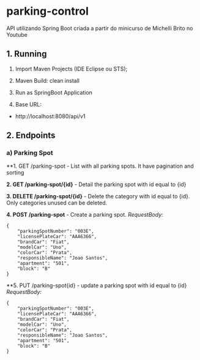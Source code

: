 # parking-control
API utilizando Spring Boot criada a partir do minicurso de Michelli Brito no Youtube


## 1. Running

1. Import Maven Projects (IDE Eclipse ou STS);

2. Maven Build: clean install

3. Run as SpringBoot Application

4. Base URL:
* http://localhost:8080/api/v1


## 2. Endpoints

### a) Parking Spot
**1. GET /parking-spot - List with all parking spots. It have pagination and sorting

**2. GET /parking-spot/{id}** - Detail the parking spot with id equal to {id}

**3. DELETE /parking-spot/{id}** - Delete the category with id equal to {id}. Only categories unused can be deleted.

**4. POST /parking-spot** - Create a parking spot.
*RequestBody:*
```
{
    "parkingSpotNumber": "003E",
    "licensePlateCar": "AAA6366",
    "brandCar": "Fiat",
    "modelCar": "Uno",
    "colorCar": "Prata",
    "responsibleName": "Joao Santos",
    "apartment": "501",
    "block": "B"
}
```

**5. PUT /parking-spot{id} - update a parking spot with id equal to {id}
*RequestBody:*
```
{
    "parkingSpotNumber": "003E",
    "licensePlateCar": "AAA6366",
    "brandCar": "Fiat",
    "modelCar": "Uno",
    "colorCar": "Prata",
    "responsibleName": "Joao Santos",
    "apartment": "501",
    "block": "B"
}
```
